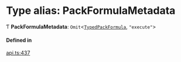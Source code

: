 # Type alias: PackFormulaMetadata

Ƭ **PackFormulaMetadata**: `Omit`<[`TypedPackFormula`](TypedPackFormula.md), ``"execute"``\>

#### Defined in

[api.ts:437](https://github.com/coda/packs-sdk/blob/main/api.ts#L437)
